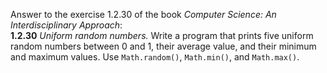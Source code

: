 Answer to the exercise 1.2.30  of the book <i>Computer Science: An Interdisciplinary Approach</i>:<br />
<b>1.2.30</b> <i>Uniform random numbers.</i> Write a program that prints five uniform random numbers between 0 and 1, their average value, and their minimum and maximum values. Use `Math.random()`, `Math.min()`, and `Math.max()`.
